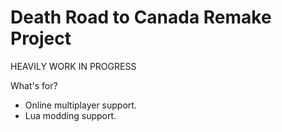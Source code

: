 # Death Road to Canada Remake Project

HEAVILY WORK IN PROGRESS

What's for?

* Online multiplayer support.
* Lua modding support.
